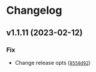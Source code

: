 # Changelog

<!--next-version-placeholder-->

## v1.1.11 (2023-02-12)
### Fix
* Change release opts ([`8558d92`](https://github.com/ripvannwinkler/python-simple-menu/commit/8558d92098b94a296e7f62bbafb856f6787c8da3))
